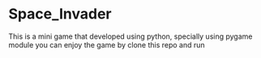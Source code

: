 # Space_Invader
This is a mini game that developed using python, specially using pygame module
you can enjoy the game by clone this repo and run
